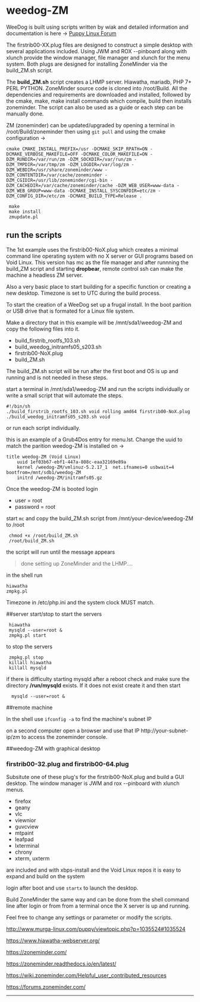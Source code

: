 # weedog-ZM

WeeDog is built using scripts written by wiak and detailed information and
documentation is here -> [Puppy Linux Forum](http://www.murga-linux.com/puppy/viewtopic.php?t=116212)

The firstrib00-XX.plug files are designed to construct a simple desktop with several applications
included. Using JWM and ROX --pinboard along with xlunch provide the window manager, file manager
and xlunch for the menu system. Both plugs are designed for installing ZoneMinder via the
build_ZM.sh script.


The **build_ZM.sh** script creates a LHMP server. Hiawatha, mariadb, PHP 7+ PERL PYTHON.
ZoneMinder source code is cloned into /root/Build. All the dependencies and requirements are
downloaded and installed, followed by the cmake, make, make install commands which compile, build then installs zoneminder.  The script can also be used as a guide or each step can
be manually done.

ZM (zoneminder) can be updated/upgraded by opening a terminal in /root/Build/zoneminder then using `git pull` and using the cmake configuration ->



    cmake CMAKE_INSTALL_PREFIX=/usr -DCMAKE_SKIP_RPATH=ON -DCMAKE_VERBOSE_MAKEFILE=OFF -DCMAKE_COLOR_MAKEFILE=ON -DZM_RUNDIR=/var/run/zm -DZM_SOCKDIR=/var/run/zm -DZM_TMPDIR=/var/tmp/zm -DZM_LOGDIR=/var/log/zm -DZM_WEBDIR=/usr/share/zoneminder/www -DZM_CONTENTDIR=/var/cache/zoneminder -DZM_CGIDIR=/usr/lib/zoneminder/cgi-bin -DZM_CACHEDIR=/var/cache/zoneminder/cache -DZM_WEB_USER=www-data -DZM_WEB_GROUP=www-data -DCMAKE_INSTALL_SYSCONFDIR=etc/zm -DZM_CONFIG_DIR=/etc/zm -DCMAKE_BUILD_TYPE=Release .

     make
     make install
     zmupdate.pl





## run the scripts

The 1st example uses the firstrib00-NoX.plug which creates a minimal command line operating
system with no X server or GUI programs based on Void Linux. This version  has mc as the file manager and after runnning the build_ZM script and starting **dropbear**, remote control ssh
can make the machine a headless ZM server.

Also a very basic place to start building for a specific function or creating a new desktop.
Timezone is set to UTC during the build process.

To start the creation of a WeeDog set up a frugal install. In the boot parition or USB drive
that is formated for a Linux file system. 

Make a directory that in this example will be /mnt/sda1/weedog-ZM and copy the following
files into it.
 
   - build_firstrib_rootfs_103.sh
   - build_weedog_initramfs05_s203.sh
   - firstrib00-NoX.plug
   - build_ZM.sh


The build_ZM.sh script will be run after the first boot and OS is up and running and is not
needed in these steps.

start a terminal in /mnt/sda1/weedog-ZM and run the scripts individually or write a small script 
that will automate the steps.

    #!/bin/sh
    ./build_firstrib_rootfs_103.sh void rolling amd64 firstrib00-NoX.plug
    ./build_weedog_initramfs05_s203.sh void


or run each script individually.

this is an example of a Grub4Dos entry for menu.lst.
Change the uuid to match the parition weedog-ZM is installed on -> 

    title weedog-ZM (Void Linux)
        uuid 1ef03b67-ebf1-447a-808c-eaa32169e89a
        kernel /weedog-ZM/vmlinuz-5.2.17_1  net.ifnames=0 usbwait=4 bootfrom=/mnt/sdb1/weedog-ZM
        initrd /weedog-ZM/initramfs05.gz


Once the weedog-ZM is booted login

   - user = root
   - password = root

start `mc` and copy the build_ZM.sh script from /mnt/your-device/weedog-ZM to /root

     chmod +x /root/build_ZM.sh
     /root/build_ZM.sh

the script will run until the message appears

  >done setting up ZoneMinder and the LHMP....

in the shell run

    hiawatha 
    zmpkg.pl

Timezone in /etc/php.ini and the system clock MUST match. 

##server start/stop
  to start the servers

     hiawatha
     mysqld --user=root &
     zmpkg.pl start

  to stop the servers

     zmpkg.pl stop
     killall hiawatha
     killall mysqld

if there is difficulty starting mysqld after a reboot check and make sure the
directory **/run/mysqld** exists. If it does not exist create it and then start 

      mysqld --user=root &

##remote machine

In the shell use `ifconfig -a` to find the machine's subnet IP

on a second computer open a browser and use that IP  http://your-subnet-ip/zm 
to access the zoneminder console.

##weedog-ZM with graphical desktop

### firstrib00-32.plug and firstrib00-64.plug

Subsitute one of these plug's for the firstrib00-NoX.plug and build a GUI desktop.
The window manager is JWM and rox --pinboard with xlunch menus.

 - firefox
 - geany
 - vlc
 - viewnior
 - guvcview
 - mtpaint
 - leafpad
 - lxterminal
 - chrony
 - xterm, uxterm

are included and with xbps-install and the Void Linux repos it is easy to expand and build on
the system 

login after boot and use `startx` to launch the desktop.

Build ZoneMinder the same way and can be done from the shell command line after login 
or from from a terminal once the X server is up and running.

Feel free to change any settings or parameter or modify the scripts.

<http://www.murga-linux.com/puppy/viewtopic.php?p=1035524#1035524>

<https://www.hiawatha-webserver.org/>

<https://zoneminder.com/>

<https://zoneminder.readthedocs.io/en/latest/>

<https://wiki.zoneminder.com/Helpful_user_contributed_resources>

<https://forums.zoneminder.com/>


---


